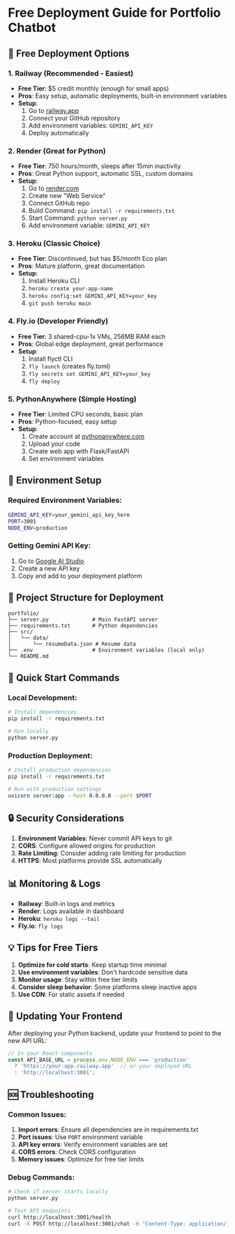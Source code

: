 # Free Deployment Guide for Portfolio Chatbot

## 🚀 Free Deployment Options

### 1. **Railway** (Recommended - Easiest)
- **Free Tier**: $5 credit monthly (enough for small apps)
- **Pros**: Easy setup, automatic deployments, built-in environment variables
- **Setup**:
  1. Go to [railway.app](https://railway.app)
  2. Connect your GitHub repository
  3. Add environment variables: `GEMINI_API_KEY`
  4. Deploy automatically

### 2. **Render** (Great for Python)
- **Free Tier**: 750 hours/month, sleeps after 15min inactivity
- **Pros**: Great Python support, automatic SSL, custom domains
- **Setup**:
  1. Go to [render.com](https://render.com)
  2. Create new "Web Service"
  3. Connect GitHub repo
  4. Build Command: `pip install -r requirements.txt`
  5. Start Command: `python server.py`
  6. Add environment variable: `GEMINI_API_KEY`

### 3. **Heroku** (Classic Choice)
- **Free Tier**: Discontinued, but has $5/month Eco plan
- **Pros**: Mature platform, great documentation
- **Setup**:
  1. Install Heroku CLI
  2. `heroku create your-app-name`
  3. `heroku config:set GEMINI_API_KEY=your_key`
  4. `git push heroku main`

### 4. **Fly.io** (Developer Friendly)
- **Free Tier**: 3 shared-cpu-1x VMs, 256MB RAM each
- **Pros**: Global edge deployment, great performance
- **Setup**:
  1. Install flyctl CLI
  2. `fly launch` (creates fly.toml)
  3. `fly secrets set GEMINI_API_KEY=your_key`
  4. `fly deploy`

### 5. **PythonAnywhere** (Simple Hosting)
- **Free Tier**: Limited CPU seconds, basic plan
- **Pros**: Python-focused, easy setup
- **Setup**:
  1. Create account at [pythonanywhere.com](https://pythonanywhere.com)
  2. Upload your code
  3. Create web app with Flask/FastAPI
  4. Set environment variables

## 🔧 Environment Setup

### Required Environment Variables:
```bash
GEMINI_API_KEY=your_gemini_api_key_here
PORT=3001
NODE_ENV=production
```

### Getting Gemini API Key:
1. Go to [Google AI Studio](https://makersuite.google.com/app/apikey)
2. Create a new API key
3. Copy and add to your deployment platform

## 📁 Project Structure for Deployment

```
portfolio/
├── server.py              # Main FastAPI server
├── requirements.txt       # Python dependencies
├── src/
│   └── data/
│       └── resumeData.json # Resume data
├── .env                   # Environment variables (local only)
└── README.md
```

## 🚀 Quick Start Commands

### Local Development:
```bash
# Install dependencies
pip install -r requirements.txt

# Run locally
python server.py
```

### Production Deployment:
```bash
# Install production dependencies
pip install -r requirements.txt

# Run with production settings
uvicorn server:app --host 0.0.0.0 --port $PORT
```

## 🔒 Security Considerations

1. **Environment Variables**: Never commit API keys to git
2. **CORS**: Configure allowed origins for production
3. **Rate Limiting**: Consider adding rate limiting for production
4. **HTTPS**: Most platforms provide SSL automatically

## 📊 Monitoring & Logs

- **Railway**: Built-in logs and metrics
- **Render**: Logs available in dashboard
- **Heroku**: `heroku logs --tail`
- **Fly.io**: `fly logs`

## 💡 Tips for Free Tiers

1. **Optimize for cold starts**: Keep startup time minimal
2. **Use environment variables**: Don't hardcode sensitive data
3. **Monitor usage**: Stay within free tier limits
4. **Consider sleep behavior**: Some platforms sleep inactive apps
5. **Use CDN**: For static assets if needed

## 🔄 Updating Your Frontend

After deploying your Python backend, update your frontend to point to the new API URL:

```javascript
// In your React components
const API_BASE_URL = process.env.NODE_ENV === 'production' 
  ? 'https://your-app.railway.app'  // or your deployed URL
  : 'http://localhost:3001';
```

## 🆘 Troubleshooting

### Common Issues:
1. **Import errors**: Ensure all dependencies are in requirements.txt
2. **Port issues**: Use `PORT` environment variable
3. **API key errors**: Verify environment variables are set
4. **CORS errors**: Check CORS configuration
5. **Memory issues**: Optimize for free tier limits

### Debug Commands:
```bash
# Check if server starts locally
python server.py

# Test API endpoints
curl http://localhost:3001/health
curl -X POST http://localhost:3001/chat -H "Content-Type: application/json" -d '{"message":"Hello"}'
```
